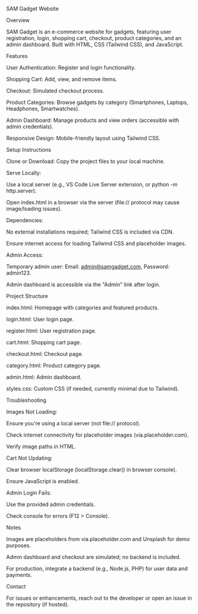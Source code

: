 SAM Gadget Website

Overview

SAM Gadget is an e-commerce website for gadgets, featuring user registration, login, shopping cart, checkout, product categories, and an admin dashboard. Built with HTML, CSS (Tailwind CSS), and JavaScript.

Features



User Authentication: Register and login functionality.

Shopping Cart: Add, view, and remove items.

Checkout: Simulated checkout process.

Product Categories: Browse gadgets by category (Smartphones, Laptops, Headphones, Smartwatches).

Admin Dashboard: Manage products and view orders (accessible with admin credentials).

Responsive Design: Mobile-friendly layout using Tailwind CSS.



Setup Instructions



Clone or Download: Copy the project files to your local machine.

Serve Locally:

Use a local server (e.g., VS Code Live Server extension, or python -m http.server).

Open index.html in a browser via the server (file:// protocol may cause image/loading issues).





Dependencies:

No external installations required; Tailwind CSS is included via CDN.

Ensure internet access for loading Tailwind CSS and placeholder images.





Admin Access:

Temporary admin user: Email: admin@samgadget.com, Password: admin123.

Admin dashboard is accessible via the "Admin" link after login.







Project Structure



index.html: Homepage with categories and featured products.

login.html: User login page.

register.html: User registration page.

cart.html: Shopping cart page.

checkout.html: Checkout page.

category.html: Product category page.

admin.html: Admin dashboard.

styles.css: Custom CSS (if needed, currently minimal due to Tailwind).



Troubleshooting



Images Not Loading:

Ensure you're using a local server (not file:// protocol).

Check internet connectivity for placeholder images (via.placeholder.com).

Verify image paths in HTML.





Cart Not Updating:

Clear browser localStorage (localStorage.clear() in browser console).

Ensure JavaScript is enabled.





Admin Login Fails:

Use the provided admin credentials.

Check console for errors (F12 > Console).







Notes



Images are placeholders from via.placeholder.com and Unsplash for demo purposes.

Admin dashboard and checkout are simulated; no backend is included.

For production, integrate a backend (e.g., Node.js, PHP) for user data and payments.



Contact

For issues or enhancements, reach out to the developer or open an issue in the repository (if hosted).

